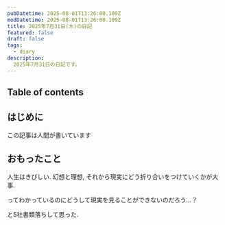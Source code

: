 ```yaml
---
pubDatetime: 2025-08-01T13:26:00.109Z
modDatetime: 2025-08-01T13:26:00.109Z
title: 2025年7月31日(木)の日記
featured: false
draft: false
tags:
  - diary
description:
  2025年7月31日の日記です。
---
```


## Table of contents

## はじめに

この記事は人間が書いています

## おもったこと

人生はきびしい. 幻想と理想, それから現実にどう折り合いをつけていくかが大事.

ってわかっているのにどうして現実を見ることができないのだろう…？

と5社書類落ちして思った.

